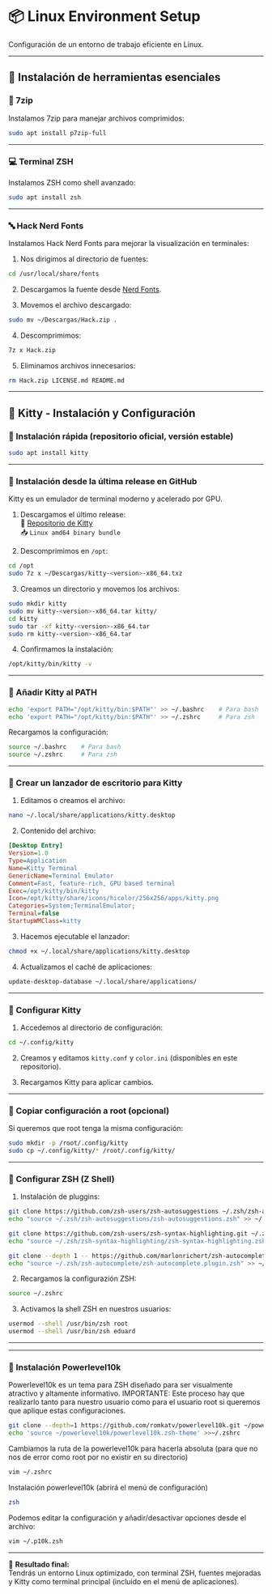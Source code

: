 
# 📦 Linux Environment Setup  
Configuración de un entorno de trabajo eficiente en Linux.

---

## 🔹 Instalación de herramientas esenciales

### 📂 7zip
Instalamos 7zip para manejar archivos comprimidos:
```bash
sudo apt install p7zip-full
```

---

### 💻 Terminal ZSH
Instalamos ZSH como shell avanzado:
```bash
sudo apt install zsh
```

---

### 🔤 Hack Nerd Fonts
Instalamos Hack Nerd Fonts para mejorar la visualización en terminales:

1. Nos dirigimos al directorio de fuentes:
```bash
cd /usr/local/share/fonts
```

2. Descargamos la fuente desde [Nerd Fonts](https://www.nerdfonts.com/font-downloads).

3. Movemos el archivo descargado:
```bash
sudo mv ~/Descargas/Hack.zip .
```

4. Descomprimimos:
```bash
7z x Hack.zip
```

5. Eliminamos archivos innecesarios:
```bash
rm Hack.zip LICENSE.md README.md
```

---

## 🔹 Kitty - Instalación y Configuración

### 🔸 Instalación rápida (repositorio oficial, versión estable)
```bash
sudo apt install kitty
```

---

### 🔸 Instalación desde la última release en GitHub
Kitty es un emulador de terminal moderno y acelerado por GPU.

1. Descargamos el último release:  
🔗 [Repositorio de Kitty](https://github.com/kovidgoyal/kitty)  
📥 `Linux amd64 binary bundle`

2. Descomprimimos en `/opt`:
```bash
cd /opt
sudo 7z x ~/Descargas/kitty-<version>-x86_64.txz
```

3. Creamos un directorio y movemos los archivos:
```bash
sudo mkdir kitty
sudo mv kitty-<version>-x86_64.tar kitty/
cd kitty
sudo tar -xf kitty-<version>-x86_64.tar
sudo rm kitty-<version>-x86_64.tar
```

4. Confirmamos la instalación:
```bash
/opt/kitty/bin/kitty -v
```

---

### 🔸 Añadir Kitty al PATH
```bash
echo 'export PATH="/opt/kitty/bin:$PATH"' >> ~/.bashrc    # Para bash
echo 'export PATH="/opt/kitty/bin:$PATH"' >> ~/.zshrc     # Para zsh
```
Recargamos la configuración:
```bash
source ~/.bashrc    # Para bash
source ~/.zshrc     # Para zsh
```

---

### 🔸 Crear un lanzador de escritorio para Kitty
1. Editamos o creamos el archivo:
```bash
nano ~/.local/share/applications/kitty.desktop
```

2. Contenido del archivo:
```ini
[Desktop Entry]
Version=1.0
Type=Application
Name=Kitty Terminal
GenericName=Terminal Emulator
Comment=Fast, feature-rich, GPU based terminal
Exec=/opt/kitty/bin/kitty
Icon=/opt/kitty/share/icons/hicolor/256x256/apps/kitty.png
Categories=System;TerminalEmulator;
Terminal=false
StartupWMClass=kitty
```

3. Hacemos ejecutable el lanzador:
```bash
chmod +x ~/.local/share/applications/kitty.desktop
```

4. Actualizamos el caché de aplicaciones:
```bash
update-desktop-database ~/.local/share/applications/
```

---

### 🔸 Configurar Kitty
1. Accedemos al directorio de configuración:
```bash
cd ~/.config/kitty
```

2. Creamos y editamos `kitty.conf` y `color.ini` (disponibles en este repositorio).

3. Recargamos Kitty para aplicar cambios.

---

### 🔸 Copiar configuración a root (opcional)
Si queremos que root tenga la misma configuración:
```bash
sudo mkdir -p /root/.config/kitty
sudo cp ~/.config/kitty/* /root/.config/kitty/
```

---

### 🔸 Configurar ZSH (Z Shell)
1. Instalación de pluggins:

```bash
git clone https://github.com/zsh-users/zsh-autosuggestions ~/.zsh/zsh-autosuggestions
echo "source ~/.zsh/zsh-autosuggestions/zsh-autosuggestions.zsh" >> ~/.zshrc
```

```bash
git clone https://github.com/zsh-users/zsh-syntax-highlighting.git ~/.zsh/zsh-syntax-highlighting
echo "source ~/.zsh/zsh-syntax-highlighting/zsh-syntax-highlighting.zsh" >> ~/.zshrc
```

```bash
git clone --depth 1 -- https://github.com/marlonrichert/zsh-autocomplete.git ~/.zsh/zsh-autocomplete
echo "source ~/.zsh/zsh-autocomplete/zsh-autocomplete.plugin.zsh" >> ~/.zshrc
```

2. Recargamos la configurazión ZSH:
``` bash
source ~/.zshrc
```

3. Activamos la shell ZSH en nuestros usuarios:
``` bash
usermod --shell /usr/bin/zsh root
usermod --shell /usr/bin/zsh eduard
```

---

---

### 🔸 Instalación Powerlevel10k
Powerlevel10k es un tema para ZSH diseñado para ser visualmente atractivo y altamente informativo.
IMPORTANTE: Este proceso hay que realizarlo tanto para nuestro usuario como para el usuario root si queremos que aplique estas configuraciones.

```bash
git clone --depth=1 https://github.com/romkatv/powerlevel10k.git ~/powerlevel10k
echo 'source ~/powerlevel10k/powerlevel10k.zsh-theme' >>~/.zshrc
```

Cambiamos la ruta de la powerlevel10k para hacerla absoluta (para que no nos de error como root por no existir en su directorio)
```bash
vim ~/.zshrc
```

Instalación powerlevel10k (abrirá el menú de configuración)
```bash
zsh
```

Podemos editar la configuración y añadir/desactivar opciones desde el archivo: 
```bash
vim ~/.p10k.zsh
```

---

📌 **Resultado final:**  
Tendrás un entorno Linux optimizado, con terminal ZSH, fuentes mejoradas y Kitty como terminal principal (incluido en el menú de aplicaciones).
